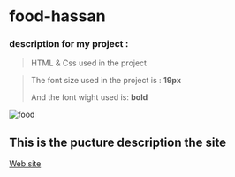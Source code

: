 # food-hassan



### description for my project :

>  HTML & Css used in the project

>  The font size used in the project is : **19px**
>  
>  And the font wight used is: **bold**
 
 ![food](https://image.shutterstock.com/image-photo/elearning-education-internet-technology-webinar-260nw-1139995139.jpg)
 
  ## This is the pucture description the site
 
[Web site](https://hassanalghandourabuali.github.io/distanse-learning/)
